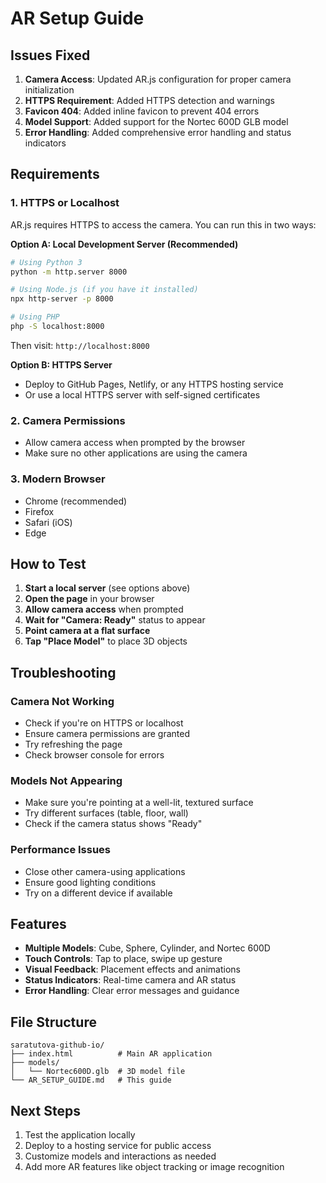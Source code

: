 # AR Setup Guide

## Issues Fixed

1. **Camera Access**: Updated AR.js configuration for proper camera initialization
2. **HTTPS Requirement**: Added HTTPS detection and warnings
3. **Favicon 404**: Added inline favicon to prevent 404 errors
4. **Model Support**: Added support for the Nortec 600D GLB model
5. **Error Handling**: Added comprehensive error handling and status indicators

## Requirements

### 1. HTTPS or Localhost
AR.js requires HTTPS to access the camera. You can run this in two ways:

**Option A: Local Development Server (Recommended)**
```bash
# Using Python 3
python -m http.server 8000

# Using Node.js (if you have it installed)
npx http-server -p 8000

# Using PHP
php -S localhost:8000
```

Then visit: `http://localhost:8000`

**Option B: HTTPS Server**
- Deploy to GitHub Pages, Netlify, or any HTTPS hosting service
- Or use a local HTTPS server with self-signed certificates

### 2. Camera Permissions
- Allow camera access when prompted by the browser
- Make sure no other applications are using the camera

### 3. Modern Browser
- Chrome (recommended)
- Firefox
- Safari (iOS)
- Edge

## How to Test

1. **Start a local server** (see options above)
2. **Open the page** in your browser
3. **Allow camera access** when prompted
4. **Wait for "Camera: Ready"** status to appear
5. **Point camera at a flat surface**
6. **Tap "Place Model"** to place 3D objects

## Troubleshooting

### Camera Not Working
- Check if you're on HTTPS or localhost
- Ensure camera permissions are granted
- Try refreshing the page
- Check browser console for errors

### Models Not Appearing
- Make sure you're pointing at a well-lit, textured surface
- Try different surfaces (table, floor, wall)
- Check if the camera status shows "Ready"

### Performance Issues
- Close other camera-using applications
- Ensure good lighting conditions
- Try on a different device if available

## Features

- **Multiple Models**: Cube, Sphere, Cylinder, and Nortec 600D
- **Touch Controls**: Tap to place, swipe up gesture
- **Visual Feedback**: Placement effects and animations
- **Status Indicators**: Real-time camera and AR status
- **Error Handling**: Clear error messages and guidance

## File Structure

```
saratutova-github-io/
├── index.html          # Main AR application
├── models/
│   └── Nortec600D.glb  # 3D model file
└── AR_SETUP_GUIDE.md   # This guide
```

## Next Steps

1. Test the application locally
2. Deploy to a hosting service for public access
3. Customize models and interactions as needed
4. Add more AR features like object tracking or image recognition 